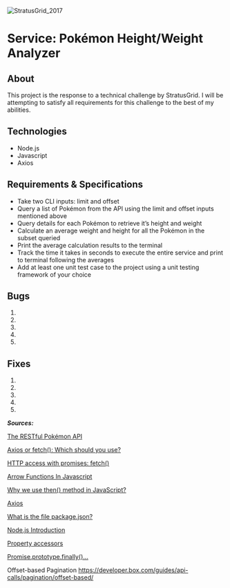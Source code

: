![StratusGrid_2017](https://user-images.githubusercontent.com/55994508/120552826-578c9b80-c3bd-11eb-9b7d-3dcc6ffe603d.png)
# Service: Pokémon Height/Weight Analyzer
## About
This project is the response to a technical challenge by StratusGrid. I will be attempting to satisfy all requirements for this challenge to the best of my abilities. 

## Technologies

- Node.js
- Javascript
- Axios

## Requirements & Specifications

- Take two CLI inputs: limit and offset
- Query a list of Pokémon from the API using the limit and offset inputs mentioned above
- Query details for each Pokémon to retrieve it’s height and weight
- Calculate an average weight and height for all the Pokémon in the subset queried
- Print the average calculation results to the terminal
- Track the time it takes in seconds to execute the entire service and print to terminal following the averages
- Add at least one unit test case to the project using a unit testing framework of your choice

## Bugs

1. 
2.
3.
4.
5.

## Fixes

1.
2.
3.
4.
5.

**_Sources:_**

[The RESTful Pokémon API](https://pokeapi.co/)

[Axios or fetch(): Which should you use?](https://blog.logrocket.com/axios-or-fetch-api/)

[HTTP access with promises: fetch()](https://kth.instructure.com/courses/18551/pages/http-access-with-promises-fetch)

[Arrow Functions In Javascript](https://medium.com/@mandeepkaur1/arrow-functions-in-javascript-9254e41a80e3#:~:text=Arrow%20functions%20allow%20us%20to,to%20write%20shorter%20function%20syntax.)

[Why we use then() method in JavaScript?](<https://www.geeksforgeeks.org/why-we-use-then-method-in-javascript/#:~:text=The%20then()%20method%20in,the%20code%20difficult%20to%20maintain.>)

[Axios](https://www.npmjs.com/package/axios)

[What is the file package.json?](https://nodejs.org/en/knowledge/getting-started/npm/what-is-the-file-package-json/#:~:text=All%20npm%20packages%20contain%20a,as%20handle%20the%20project's%20dependencies.)

[Node.js Introduction](https://www.w3schools.com/nodejs/nodejs_intro.asp)

[Property accessors](https://developer.mozilla.org/en-US/docs/Web/JavaScript/Reference/Operators/Property_accessors)

[Promise.prototype.finally()...](https://developer.mozilla.org/en-US/docs/Web/JavaScript/Reference/Global_Objects/Promise/finally)

Offset-based Pagination
https://developer.box.com/guides/api-calls/pagination/offset-based/
